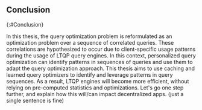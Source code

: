 ## Conclusion
{:#Conclusion}

In this thesis, the query optimization problem is reformulated as an optimization problem over a sequence of correlated queries. 
These correlations are hypothesized to occur due to client-specific usage patterns during the usage of LTQP query engines.
In this context, personalized query optimization can identify patterns in sequences of queries and use them to adapt the query optimization approach.
This thesis aims to use caching and learned query optimizers to identify and leverage patterns in query sequences.
As a result, LTQP engines will become more efficient, without relying on pre-computed statistics and optimizations.
<span class="comment" data-author="RT">Let's go one step further, and explain how this will/can impact decentralized apps. (just a single sentence is fine)</span>